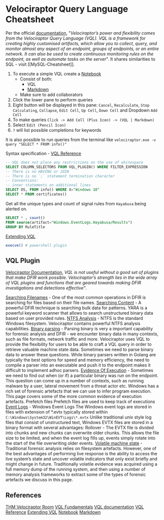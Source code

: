 # Velociraptor Query Language Cheatsheet

Per the official [documentation](https://docs.velociraptor.app/docs/overview/#vql---the-velociraptor-difference), "_Velociraptor’s power and flexibility comes from the Velociraptor Query Language (VQL). VQL is a framework for creating highly customised artifacts, which allow you to collect, query, and monitor almost any aspect of an endpoint, groups of endpoints, or an entire network. It can also be used to create continuous monitoring rules on the endpoint, as well as automate tasks on the server_". It shares similarities to SQL - visit [[MySQL-Cheatsheet]].


1. To execute a simple VQL create a [Notebook](https://docs.velociraptor.app/docs/vql/notebooks) 
	 - Consist of both:
		- VQL
		- [Markdown](https://www.markdownguide.org/getting-started/)
	- Make sure to add collaborators 
2. Click the lower pane to perform queries
3. Eight button will be displayed in this pane: `Cancel`, `Recalculate`, `Stop Calculating`, `Collapse`, `Edit Cell`, `Up Cell`, `Down Cell` and Dropdown `Add Cell`
4. To make queries `Click -> Add Cell (Plus Icon) -> (VQL | Markdown) `
5. Select `Edit (Pencil Icon)`
6. `?` will list possible completions for keywords

It is also possible to run queries from the terminal like `velociraptor.exe -v query "SELECT * FROM info()"`


Syntax specification - [VQL Reference](https://docs.velociraptor.app/vql_reference/) 
```sql
-- VQL does not place any restrictions on the use of whitespace
SELECT COLUMN_SELECTORS FROM VQL_PLUGIN() WHERE FILTER_EXPRESSION
-- There is no HAVING or JOIN
-- There is no `;` statement termination character 
-- Conventions:
-- inner statements on additional lines  
SELECT OS, FROM info() WHERE X="Windows 10"
SELECT * FROM certificates()

```

Get all the unique types and count of signal rules from `Hayabusa` being alerted on. 
```sql
SELECT * , count()  
FROM source(artifact="Windows.EventLogs.Hayabusa/Results")
GROUP BY RuleTitle
```


[Extending VQL](https://docs.velociraptor.app/docs/extending_vql/)
```bash
execve() # powershell plugin
```


## VQL Plugin

[Velociraptor Documentation](https://docs.velociraptor.app/docs/forensic/), *VQL is not useful without a good set of plugins that make DFIR work possible. Velociraptor’s strength lies in the wide array of VQL plugins and functions that are geared towards making DFIR investigations and detections effective"*.

[Searching Filenames](https://docs.velociraptor.app/docs/forensic/filesystem/) - One of the most common operations in DFIR is searching for files based on their file names.
[Searching Content](https://docs.velociraptor.app/docs/forensic/searching/) - A powerful DFIR technique is searching bulk data for patterns. YARA is a powerful keyword scanner that allows to search unstructured binary data based on user provided rules.
[NTFS Analysis](https://docs.velociraptor.app/docs/forensic/ntfs/) - NTFS is the standard Windows filesystem. Velociraptor contains powerful NTFS analysis capabilities.
[Binary parsing](https://docs.velociraptor.app/docs/forensic/binary/) - Parsing binary is very a important capability for forensic analysis and DFIR - we encounter binary data in many contexts, such as file formats, network traffic and more. Velociraptor uses VQL to provide the flexibility for users to be able to craft a VQL query in order to retrieve valuable machine state data. Sometimes we need to parse binary data to answer these questions. While binary parsers written in Golang are typically the best options for speed and memory efficiency, the need to compile a parser into an executable and push it to the endpoint makes it difficult to implement adhoc parsers.
[Evidence Of Execution](https://docs.velociraptor.app/docs/forensic/evidence_of_execution/) - Sometimes we need to find out when (or if) a particular binary was run on the endpoint. This question can come up in a number of contexts, such as running malware by a user, lateral movement from a threat actor etc. Windows has a rich set of forensic artefacts that we can use to infer program execution. This page covers some of the more common evidence of execution artefacts. Prefetch files Prefetch files are used to keep track of executions
[Event Logs](https://docs.velociraptor.app/docs/forensic/event_logs/) - Windows Event Logs The Windows event logs are stored in files with extension of \*.evtx typically stored within `C:\Windows\System32\WinEVT\Logs\*.evtx` Unlike traditional unix style log files that consist of unstructured text, Windows EVTX files are stored in a binary format with several advantages: Rollover - The EVTX file is divided into chunks and new chunks can overwrite older chunks. This allows the file size to be limited, and when the event log fills up, events simply rotate into the start of the file overwriting older events.
[Volatile machine state](https://docs.velociraptor.app/docs/forensic/volatile/) - Traditional forensic analysis relies on filesystem artefacts. However, one of the best advantages of performing live response is the ability to access the live system’s state and uncover volatile indicators that only exist briefly and might change in future. Traditionally volatile evidence was acquired using a full memory dump of the running system, and then using a number of memory analysis frameworks to extract some of the types of forensic artefacts we discuss in this page.

## References

[THM Velociraptor Room](https://tryhackme.com/room/velociraptorhp)
[VQL Fundamentals](https://docs.velociraptor.app/docs/vql/)
[VQL documentation](https://docs.velociraptor.app/docs/overview/#vql---the-velociraptor-difference)
[VQL Reference](https://docs.velociraptor.app/vql_reference/) 
[Extending VQL](https://docs.velociraptor.app/docs/extending_vql/)
[Notebook](https://docs.velociraptor.app/docs/vql/notebooks)
[Markdown](https://www.markdownguide.org/getting-started/)